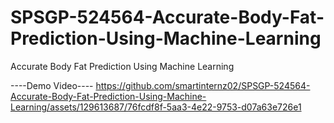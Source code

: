 # SPSGP-524564-Accurate-Body-Fat-Prediction-Using-Machine-Learning
Accurate Body Fat Prediction Using Machine Learning

----Demo Video----
https://github.com/smartinternz02/SPSGP-524564-Accurate-Body-Fat-Prediction-Using-Machine-Learning/assets/129613687/76fcdf8f-5aa3-4e22-9753-d07a63e726e1


